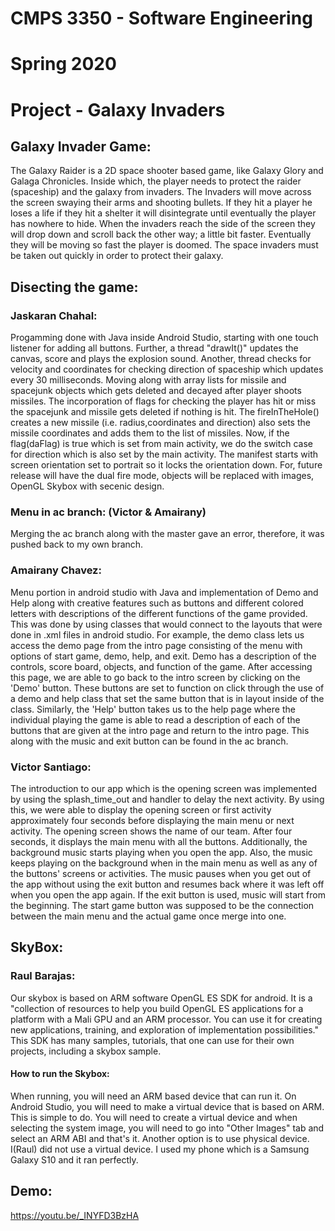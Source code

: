 # CMPS 3350 - Software Engineering 
# Spring 2020
# Project - Galaxy Invaders

## Galaxy Invader Game:
The Galaxy Raider is a 2D space shooter based game, like Galaxy Glory and Galaga Chronicles. Inside which, the player needs to protect the raider (spaceship) and the galaxy from invaders. The Invaders will move across the screen swaying their arms and shooting bullets. If they hit a player he loses a life if they hit a shelter it will disintegrate until eventually the player has nowhere to hide. When the invaders reach the side of the screen they will drop down and scroll back the other way; a little bit faster. Eventually they will be moving so fast the player is doomed. The space invaders must be taken out quickly in order to protect their galaxy.

## Disecting the game:
### Jaskaran Chahal:
Progamming done with Java inside Android Studio, starting with one touch listener for adding all buttons. Further, a thread "drawIt()" updates the canvas, score and plays the explosion sound. Another, thread checks for velocity and coordinates for checking direction of spaceship which updates every 30 milliseconds. Moving along with array lists for missile and spacejunk objects which gets deleted and decayed after player shoots missiles. The incorporation of flags for checking the player has hit or miss the spacejunk and missile gets deleted if nothing is hit. The fireInTheHole() creates a new missile (i.e. radius,coordinates and direction) also sets the missile coordinates and adds them to the list of missiles. Now, if the flag(daFlag) is true which is set from main activity, we do the switch case for direction which is also set by the main activity. The manifest starts with screen orientation set to portrait so it locks the orientation down. For, future release will have the dual fire mode, objects will be replaced with images, OpenGL Skybox with secenic design.  

### Menu in ac branch: (Victor & Amairany)
Merging the ac branch along with the master gave an error, therefore, it was pushed back to my own branch. 
### Amairany Chavez:
Menu portion in android studio with Java and implementation of Demo and Help along with creative features such as buttons and different colored letters with descriptions of the different functions of the game provided. This was done by using classes that would connect to the layouts that were done in .xml files in android studio. For example, the demo class lets us access the demo page from the intro page consisting of the menu with options of start game, demo, help, and exit. Demo has a description of the controls, score board, objects, and function of the game. After accessing this page, we are able to go back to the intro screen by clicking on the 'Demo' button. These buttons are set to function on click through the use of a demo and help class that set the same button that is in layout inside of the class. Similarly, the 'Help' button takes us to the help page where the individual playing the game is able to read a description of each of the buttons that are given at the intro page and return to the intro page. This along with the music and exit button can be found in the ac branch. 
### Victor Santiago:
The introduction to our app which is the opening screen was implemented by using the splash_time_out and handler to delay the next activity. By using this, we were able to display the opening screen or first activity approximately four seconds before displaying the main menu or next activity. The opening screen shows the name of our team. After four seconds, it displays the main menu with all the buttons. Additionally, the background music starts playing when you open the app. Also, the music keeps playing on the background when in the main menu as well as any of the buttons' screens or activities. The music pauses when you get out of the app without using the exit button and resumes back where it was left off when you open the app again. If the exit button is used, music will start from the beginning. The start game button was supposed to be the connection between the main menu and the actual game once merge into one.       

## SkyBox:
### Raul Barajas:
Our skybox is based on ARM software OpenGL ES SDK for android. It is a "collection of resources to help you build OpenGL ES applications for a platform with a Mali GPU and an ARM processor. You can use it for creating new applications, training, and exploration of implementation possibilities." This SDK has many samples, tutorials, that one can use for their own projects, including a skybox sample. 

#### How to run the Skybox:
When running, you will need an ARM based device that can run it. On Android Studio, you will need to make a virtual device that is based on ARM. This is simple to do. You will need to create a virtual device and when selecting the system image, you will need to go into "Other Images" tab and select an ARM ABI and that's it. Another option is to use physical device. I(Raul) did not use a virtual device. I used my phone which is a Samsung Galaxy S10 and it ran perfectly. 

## Demo:
https://youtu.be/_INYFD3BzHA

